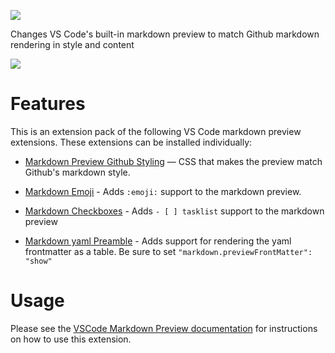 [![](https://vsmarketplacebadge.apphb.com/version/bierner.github-markdown-preview.svg)](https://marketplace.visualstudio.com/items?itemName=bierner.github-markdown-preview)

Changes VS Code's built-in markdown preview to match Github markdown rendering in style and content 

![](https://github.com/mjbvz/vscode-github-markdown-preview-style/raw/master/docs/example.png)

# Features

This is an extension pack of the following VS Code markdown preview extensions. These extensions can be installed individually:

- [Markdown Preview Github Styling](https://marketplace.visualstudio.com/items?itemName=bierner.markdown-preview-github-styles) — CSS that makes the preview match Github's markdown style.

- [Markdown Emoji](https://marketplace.visualstudio.com/items?itemName=bierner.markdown-emoji) - Adds `:emoji:` support to the markdown preview.

- [Markdown Checkboxes](https://marketplace.visualstudio.com/items?itemName=bierner.markdown-checkbox) - Adds `- [ ] tasklist` support to the markdown preview

- [Markdown yaml Preamble](https://marketplace.visualstudio.com/items?itemName=bierner.markdown-yaml-preamble) - Adds support for rendering the yaml frontmatter as a table. Be sure to set `"markdown.previewFrontMatter": "show"`

# Usage

Please see the [VSCode Markdown Preview documentation](https://code.visualstudio.com/Docs/languages/markdown#_markdown-preview)
for instructions on how to use this extension.

